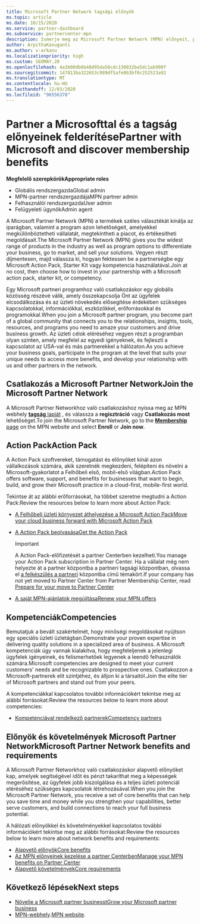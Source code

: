 ```yaml
---
title: Microsoft Partner Network tagsági előnyök
ms.topic: article
ms.date: 10/15/2020
ms.service: partner-dashboard
ms.subservice: partnercenter-mpn
description: Ismerje meg az Microsoft Partner Network (MPN) előnyeit, például a Microsoft Action Pack, a kompetenciákat vagy a program lehetőségeit, hogy a piacra lépjen, és eladja a megoldásait.
author: ArpithaKanuganti
ms.author: v-arkanu
ms.localizationpriority: high
ms.custom: SEOMAY.20
ms.openlocfilehash: 4a3b00db6b48d95da58cdc130832ba5dc1ab990f
ms.sourcegitcommit: 147813ba322653c989df5afe0b3bf0c252523a92
ms.translationtype: MT
ms.contentlocale: hu-HU
ms.lasthandoff: 12/03/2020
ms.locfileid: "96556378"
---
```

# <a name="partner-with-microsoft-and-discover-membership-benefits"></a><span data-ttu-id="5445f-103">Partner a Microsofttal és a tagság előnyeinek felderítése</span><span class="sxs-lookup"><span data-stu-id="5445f-103">Partner with Microsoft and discover membership benefits</span></span>

<span data-ttu-id="5445f-104">**Megfelelő szerepkörök**</span><span class="sxs-lookup"><span data-stu-id="5445f-104">**Appropriate roles**</span></span>

- <span data-ttu-id="5445f-105">Globális rendszergazda</span><span class="sxs-lookup"><span data-stu-id="5445f-105">Global admin</span></span>
- <span data-ttu-id="5445f-106">MPN-partner rendszergazdája</span><span class="sxs-lookup"><span data-stu-id="5445f-106">MPN partner admin</span></span>
- <span data-ttu-id="5445f-107">Felhasználói rendszergazda</span><span class="sxs-lookup"><span data-stu-id="5445f-107">User admin</span></span>
- <span data-ttu-id="5445f-108">Felügyeleti ügynök</span><span class="sxs-lookup"><span data-stu-id="5445f-108">Admin agent</span></span>

<span data-ttu-id="5445f-109">A Microsoft Partner Network (MPN) a termékek széles választékát kínálja az iparágban, valamint a program azon lehetőségeit, amelyekkel megkülönböztetheti vállalatát, megtekintheti a piacot, és értékesítheti megoldásait.</span><span class="sxs-lookup"><span data-stu-id="5445f-109">The Microsoft Partner Network (MPN) gives you the widest range of products in the industry as well as program options to differentiate your business, go to market, and sell your solutions.</span></span> <span data-ttu-id="5445f-110">Vegyen részt díjmentesen, majd válassza ki, hogyan fektessen be a partnerségbe egy Microsoft Action Pack, Starter Kit vagy kompetencia használatával.</span><span class="sxs-lookup"><span data-stu-id="5445f-110">Join at no cost, then choose how to invest in your partnership with a Microsoft action pack, starter kit, or competency.</span></span>

<span data-ttu-id="5445f-111">Egy Microsoft partneri programhoz való csatlakozáskor egy globális közösség részévé válik, amely összekapcsolja Önt az ügyfelek elcsodálkozása és az üzleti növekedés elősegítése érdekében szükséges kapcsolatokkal, információkkal, eszközökkel, erőforrásokkal és programokkal.</span><span class="sxs-lookup"><span data-stu-id="5445f-111">When you join a Microsoft partner program, you become part of a global community that connects you to the relationships, insights, tools, resources, and programs you need to amaze your customers and drive business growth.</span></span> <span data-ttu-id="5445f-112">Az üzleti célok eléréséhez vegyen részt a programban olyan szinten, amely megfelel az egyedi igényeknek, és fejleszti a kapcsolatot az USA-val és más partnerekkel a hálózaton.</span><span class="sxs-lookup"><span data-stu-id="5445f-112">As you achieve your business goals, participate in the program at the level that suits your unique needs to access more benefits, and develop your relationship with us and other partners in the network.</span></span> 

## <a name="join-the-microsoft-partner-network"></a><span data-ttu-id="5445f-113">Csatlakozás a Microsoft Partner Network</span><span class="sxs-lookup"><span data-stu-id="5445f-113">Join the Microsoft Partner Network</span></span>

<span data-ttu-id="5445f-114">A Microsoft Partner Networkhoz való csatlakozáshoz nyissa meg az MPN webhely [ **tagság** lapját](https://partner.microsoft.com/membership) , és válassza a **regisztráció** vagy **Csatlakozás most** lehetőséget.</span><span class="sxs-lookup"><span data-stu-id="5445f-114">To join the Microsoft Partner Network, go to the [**Membership** page](https://partner.microsoft.com/membership) on the MPN website and select **Enroll** or **Join now**.</span></span>

## <a name="action-pack"></a><span data-ttu-id="5445f-115">Action Pack</span><span class="sxs-lookup"><span data-stu-id="5445f-115">Action Pack</span></span>

<span data-ttu-id="5445f-116">A Action Pack szoftvereket, támogatást és előnyöket kínál azon vállalkozások számára, akik szeretnék megkezdeni, felépíteni és növelni a Microsoft-gyakorlatot a Felhőbeli első, mobil-első világban.</span><span class="sxs-lookup"><span data-stu-id="5445f-116">Action Pack offers software, support, and benefits for businesses that want to begin, build, and grow their Microsoft practice in a cloud-first, mobile-first world.</span></span>

<span data-ttu-id="5445f-117">Tekintse át az alábbi erőforrásokat, ha többet szeretne megtudni a Action Pack:</span><span class="sxs-lookup"><span data-stu-id="5445f-117">Review the resources below to learn more about Action Pack:</span></span>

- [<span data-ttu-id="5445f-118">A Felhőbeli üzleti környezet áthelyezése a Microsoft Action Pack</span><span class="sxs-lookup"><span data-stu-id="5445f-118">Move your cloud business forward with Microsoft Action Pack</span></span>](https://partner.microsoft.com/membership/action-pack)

- [<span data-ttu-id="5445f-119">A Action Pack beolvasása</span><span class="sxs-lookup"><span data-stu-id="5445f-119">Get the Action Pack</span></span>](mpn-get-action-pack.md)
  
    >[!IMPORTANT]
    ><span data-ttu-id="5445f-120">A Action Pack-előfizetését a partner Centerben kezelheti.</span><span class="sxs-lookup"><span data-stu-id="5445f-120">You manage your Action Pack subscription in Partner Center.</span></span> <span data-ttu-id="5445f-121">Ha a vállalat még nem helyezte át a partner központba a partneri tagsági központban, olvassa el [a felkészülés a partneri](prepare-pmc-pc-migration.md) központba című témakört.</span><span class="sxs-lookup"><span data-stu-id="5445f-121">If your company has not yet moved to Partner Center from Partner Membership Center, read [Prepare for your move to Partner Center](prepare-pmc-pc-migration.md)</span></span>  

- [<span data-ttu-id="5445f-122">A saját MPN-ajánlatok megújítása</span><span class="sxs-lookup"><span data-stu-id="5445f-122">Renew your MPN offers</span></span>](renew-mpn-offers.md)

## <a name="competencies"></a><span data-ttu-id="5445f-123">Kompetenciák</span><span class="sxs-lookup"><span data-stu-id="5445f-123">Competencies</span></span>

<span data-ttu-id="5445f-124">Bemutatjuk a bevált szakértelmét, hogy minőségi megoldásokat nyújtson egy speciális üzleti üzletágban.</span><span class="sxs-lookup"><span data-stu-id="5445f-124">Demonstrate your proven expertise in delivering quality solutions in a specialized area of business.</span></span> <span data-ttu-id="5445f-125">A Microsoft kompetenciák úgy vannak kialakítva, hogy megfeleljenek a jelenlegi ügyfelek igényeinek, és felismerhetőek legyenek a leendő felhasználók számára.</span><span class="sxs-lookup"><span data-stu-id="5445f-125">Microsoft competencies are designed to meet your current customers' needs and be recognizable to prospective ones.</span></span> <span data-ttu-id="5445f-126">Csatlakozzon a Microsoft-partnerek elit szintjéhez, és álljon ki a társaitól.</span><span class="sxs-lookup"><span data-stu-id="5445f-126">Join the elite tier of Microsoft partners and stand out from your peers.</span></span>

<span data-ttu-id="5445f-127">A kompetenciákkal kapcsolatos további információkért tekintse meg az alábbi forrásokat:</span><span class="sxs-lookup"><span data-stu-id="5445f-127">Review the resources below to learn more about competencies:</span></span>

- [<span data-ttu-id="5445f-128">Kompetenciával rendelkező partnerek</span><span class="sxs-lookup"><span data-stu-id="5445f-128">Competency partners</span></span>](https://partner.microsoft.com/membership/competencies)

## <a name="microsoft-partner-network-benefits-and-requirements"></a><span data-ttu-id="5445f-129">Előnyök és követelmények Microsoft Partner Network</span><span class="sxs-lookup"><span data-stu-id="5445f-129">Microsoft Partner Network benefits and requirements</span></span>

<span data-ttu-id="5445f-130">A Microsoft Partner Networkhoz való csatlakozáskor alapvető előnyöket kap, amelyek segítségével időt és pénzt takaríthat meg a képességek megerősítése, az ügyfelek jobb kiszolgálása és a teljes üzleti potenciál eléréséhez szükséges kapcsolatok létrehozásával.</span><span class="sxs-lookup"><span data-stu-id="5445f-130">When you join the Microsoft Partner Network, you receive a set of core benefits that can help you save time and money while you strengthen your capabilities, better serve customers, and build connections to reach your full business potential.</span></span> 

<span data-ttu-id="5445f-131">A hálózati előnyökkel és követelményekkel kapcsolatos további információkért tekintse meg az alábbi forrásokat:</span><span class="sxs-lookup"><span data-stu-id="5445f-131">Review the resources below to learn more about network benefits and requirements:</span></span>

- [<span data-ttu-id="5445f-132">Alapvető előnyök</span><span class="sxs-lookup"><span data-stu-id="5445f-132">Core benefits</span></span>](https://partner.microsoft.com/membership/core-benefits#simple-tab-content-1)
- [<span data-ttu-id="5445f-133">Az MPN előnyeinek kezelése a partner Centerben</span><span class="sxs-lookup"><span data-stu-id="5445f-133">Manage your MPN benefits on Partner Center</span></span>](manage-your-partner-network-benefits.md)
- [<span data-ttu-id="5445f-134">Alapvető követelmények</span><span class="sxs-lookup"><span data-stu-id="5445f-134">Core requirements</span></span>](https://partner.microsoft.com/membership/core-benefits#simple-tab-content-2)

## <a name="next-steps"></a><span data-ttu-id="5445f-135">Következő lépések</span><span class="sxs-lookup"><span data-stu-id="5445f-135">Next steps</span></span>

- [<span data-ttu-id="5445f-136">Növelje a Microsoft partner businesst</span><span class="sxs-lookup"><span data-stu-id="5445f-136">Grow your Microsoft partner business</span></span>](grow-your-business.md)
- <span data-ttu-id="5445f-137">[MPN-webhely](https://partner.microsoft.com/commercial).</span><span class="sxs-lookup"><span data-stu-id="5445f-137">[MPN website](https://partner.microsoft.com/commercial).</span></span>
